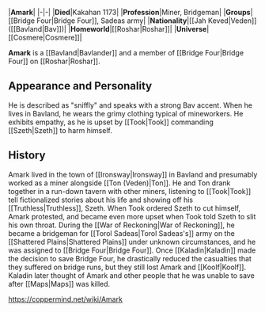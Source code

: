 |**Amark**|
|-|-|
|**Died**|Kakahan 1173|
|**Profession**|Miner, Bridgeman|
|**Groups**|[[Bridge Four\|Bridge Four]], Sadeas army|
|**Nationality**|[[Jah Keved\|Veden]] ([[Bavland\|Bav]])|
|**Homeworld**|[[Roshar\|Roshar]]|
|**Universe**|[[Cosmere\|Cosmere]]|

**Amark** is a [[Bavland\|Bavlander]] and a member of [[Bridge Four\|Bridge Four]] on [[Roshar\|Roshar]].

## Appearance and Personality
He is described as "sniffly" and speaks with a strong Bav accent. When he lives in Bavland, he wears the grimy clothing typical of mineworkers. He exhibits empathy, as he is upset by [[Took\|Took]] commanding [[Szeth\|Szeth]] to harm himself.

## History
Amark lived in the town of [[Ironsway\|Ironsway]] in Bavland and presumably worked as a miner alongside [[Ton (Veden)\|Ton]]. He and Ton drank together in a run-down tavern with other miners, listening to [[Took\|Took]] tell fictionalized stories about his life and showing off his [[Truthless\|Truthless]], Szeth. When Took ordered Szeth to cut himself, Amark protested, and became even more upset when Took told Szeth to slit his own throat.
During the [[War of Reckoning\|War of Reckoning]], he became a bridgeman for [[Torol Sadeas\|Torol Sadeas's]] army on the [[Shattered Plains\|Shattered Plains]] under unknown circumstances, and he was assigned to [[Bridge Four\|Bridge Four]]. Once [[Kaladin\|Kaladin]] made the decision to save Bridge Four, he drastically reduced the casualties that they suffered on bridge runs, but they still lost Amark and [[Koolf\|Koolf]]. Kaladin later thought of Amark and other people that he was unable to save after [[Maps\|Maps]] was killed.



https://coppermind.net/wiki/Amark